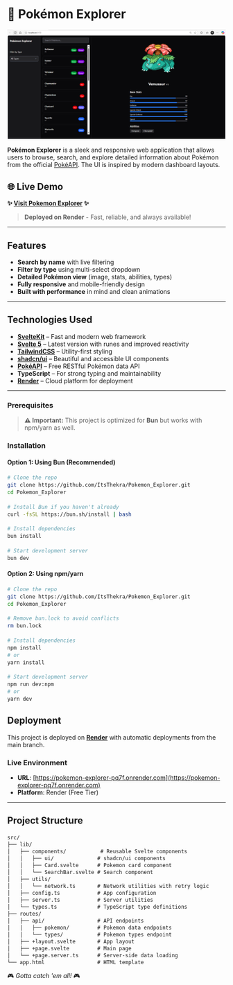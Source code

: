 # 🧭 Pokémon Explorer

![App Screenshot](static/screenshot.png)

**Pokémon Explorer** is a sleek and responsive web application that allows users to browse, search, and explore detailed information about Pokémon from the official [PokéAPI](https://pokeapi.co/). The UI is inspired by modern dashboard layouts.

## 🌐 Live Demo

**✨ [Visit Pokemon Explorer](https://pokemon-explorer-pq7f.onrender.com) ✨**

> **Deployed on Render** - Fast, reliable, and always available!

---

## Features

- **Search by name** with live filtering
- **Filter by type** using multi-select dropdown
- **Detailed Pokémon view** (image, stats, abilities, types)
- **Fully responsive** and mobile-friendly design
- **Built with performance** in mind and clean animations

---

## Technologies Used

- **[SvelteKit](https://kit.svelte.dev/)** – Fast and modern web framework
- **[Svelte 5](https://svelte.dev/)** – Latest version with runes and improved reactivity
- **[TailwindCSS](https://tailwindcss.com/)** – Utility-first styling
- **[shadcn/ui](https://ui.shadcn.com/)** – Beautiful and accessible UI components
- **[PokéAPI](https://pokeapi.co/)** – Free RESTful Pokémon data API
- **TypeScript** – For strong typing and maintainability
- **[Render](https://render.com)** – Cloud platform for deployment

---



### Prerequisites
> **⚠️ Important:** This project is optimized for **Bun** but works with npm/yarn as well.

### Installation

#### Option 1: Using Bun (Recommended)
```bash
# Clone the repo
git clone https://github.com/ItsThekra/Pokemon_Explorer.git
cd Pokemon_Explorer

# Install Bun if you haven't already
curl -fsSL https://bun.sh/install | bash

# Install dependencies
bun install

# Start development server
bun dev
```

#### Option 2: Using npm/yarn
```bash
# Clone the repo
git clone https://github.com/ItsThekra/Pokemon_Explorer.git
cd Pokemon_Explorer

# Remove bun.lock to avoid conflicts
rm bun.lock

# Install dependencies
npm install
# or
yarn install

# Start development server
npm run dev:npm
# or
yarn dev
```

## Deployment

This project is deployed on **[Render](https://render.com)** with automatic deployments from the main branch.

### Live Environment
- **URL**: [https://pokemon-explorer-pq7f.onrender.com](https://pokemon-explorer-pq7f.onrender.com)
- **Platform**: Render (Free Tier)
---

## Project Structure

```
src/
├── lib/
│   ├── components/           # Reusable Svelte components
│   │   ├── ui/              # shadcn/ui components
│   │   ├── Card.svelte      # Pokemon card component
│   │   └── SearchBar.svelte # Search component
│   ├── utils/
│   │   └── network.ts       # Network utilities with retry logic
│   ├── config.ts            # App configuration
│   ├── server.ts            # Server utilities
│   └── types.ts             # TypeScript type definitions
├── routes/
│   ├── api/                 # API endpoints
│   │   ├── pokemon/         # Pokemon data endpoints
│   │   └── types/           # Pokemon types endpoint
│   ├── +layout.svelte       # App layout
│   ├── +page.svelte         # Main page
│   └── +page.server.ts      # Server-side data loading
└── app.html                 # HTML template
```


🎮 *Gotta catch 'em all!* 🎮
